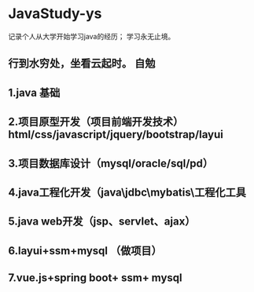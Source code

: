 # JavaStudy-ys
记录个人从大学开始学习java的经历； 
学习永无止境。

## 行到水穷处，坐看云起时。  自勉
## 1.java 基础
## 2.项目原型开发（项目前端开发技术）html/css/javascript/jquery/bootstrap/layui
## 3.项目数据库设计（mysql/oracle/sql/pd）
## 4.java工程化开发（java\jdbc\mybatis\工程化工具
## 5.java web开发（jsp、servlet、ajax）
## 6.layui+ssm+mysql （做项目）
## 7.vue.js+spring boot+ ssm+ mysql
